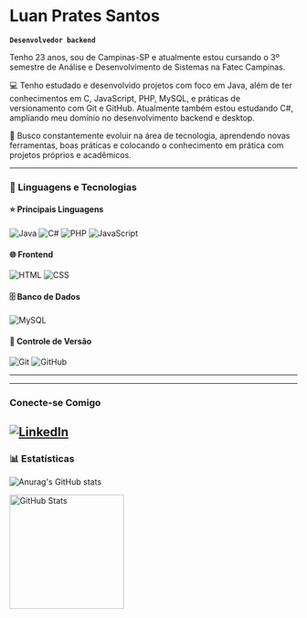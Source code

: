 #  Luan Prates Santos

**`Desenvolvedor backend`**

Tenho 23 anos, sou de Campinas-SP e atualmente estou cursando o 3º semestre de Análise e Desenvolvimento de Sistemas na Fatec Campinas.

💻 Tenho estudado e desenvolvido projetos com foco em Java, além de ter conhecimentos em C, JavaScript, PHP, MySQL, e práticas de versionamento com Git e GitHub. Atualmente também estou estudando C#, ampliando meu domínio no desenvolvimento backend e desktop.

🚀 Busco constantemente evoluir na área de tecnologia, aprendendo novas ferramentas, boas práticas e colocando o conhecimento em prática com projetos próprios e acadêmicos.

---

### 🤖 Linguagens e Tecnologias

#### ⭐ Principais Linguagens
![Java](https://img.shields.io/badge/Java-ED8B00?style=for-the-badge&logo=java&logoColor=white)
![C#](https://img.shields.io/badge/C%23-239120?style=for-the-badge&logo=c-sharp&logoColor=white)
![PHP](https://img.shields.io/badge/PHP-777BB4?style=for-the-badge&logo=php&logoColor=white)
![JavaScript](https://img.shields.io/badge/JavaScript-F7DF1E?style=for-the-badge&logo=javascript&logoColor=black)

#### 🌐 Frontend
![HTML](https://img.shields.io/badge/HTML5-E34F26?style=for-the-badge&logo=html5&logoColor=white)
![CSS](https://img.shields.io/badge/CSS3-1572B6?style=for-the-badge&logo=css3&logoColor=white)

#### 🗄️ Banco de Dados
![MySQL](https://img.shields.io/badge/MySQL-005E87?style=for-the-badge&logo=mysql&logoColor=white)

#### 🔧 Controle de Versão
![Git](https://img.shields.io/badge/Git-F05032?style=for-the-badge&logo=git&logoColor=white)
![GitHub](https://img.shields.io/badge/GitHub-181717?style=for-the-badge&logo=github&logoColor=white)

---

---

### **Conecte-se Comigo**

[![LinkedIn](https://img.shields.io/badge/LinkedIn-0077B5?style=for-the-badge&logo=linkedin&logoColor=white)]([www.linkedin.com/in/luan-prates-25557519b])
---

### 📊 Estatísticas

![Anurag's GitHub stats](https://github-readme-stats.vercel.app/api?username=LuanPrates-1&show_icons=true&bg_color=00000000)

<img 
  align="left" 
  alt="GitHub Stats" 
  height="200" 
  src="https://github-readme-stats.vercel.app/api/top-langs/?username=LuanPrates-1&theme=tokyonight&layout=compact&custom_title=Tecnologias&langs_count=9" 
/>
